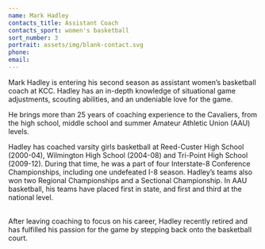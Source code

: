 ```yaml
---
name: Mark Hadley
contacts_title: Assistant Coach
contacts_sport: women's basketball
sort_number: 3
portrait: assets/img/blank-contact.svg
phone:
email:
---
```

Mark Hadley is entering his second season as assistant women’s basketball coach at KCC. Hadley has an in-depth knowledge of situational game adjustments, scouting abilities, and an undeniable love for the game.

He brings more than 25 years of coaching experience to the Cavaliers, from the high school, middle school and summer Amateur Athletic Union (AAU) levels.

Hadley has coached varsity girls basketball at Reed-Custer High School (2000-04), Wilmington High School (2004-08) and Tri-Point High School (2009-12). During that time, he was a part of four Interstate-8 Conference Championships, including one undefeated I-8 season. Hadley’s teams also won two Regional Championships and a Sectional Championship. In AAU basketball, his teams have placed first in state, and first and third at the national level.&nbsp;

<br>After leaving coaching to focus on his career, Hadley recently retired and has fulfilled his passion for the game by stepping back onto the basketball court.